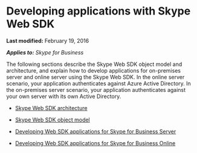 
# Developing applications with Skype Web SDK

 **Last modified:** February 19, 2016

 _**Applies to:** Skype for Business_

The following sections describe the Skype Web SDK object model and architecture, and explain how to develop applications for on-premises server and online server using the Skype Web SDK. In the online server scenario, your application authenticates against Azure Active Directory. In the on-premises server scenario, your application authenticates against your own server with its own Active Directory.


- [Skype Web SDK architecture](Architecture.md)  
    
- [Skype Web SDK object model](ObjectModel.md)  
    
- [Developing Web SDK applications for Skype for Business Server](DevelopForSkypeforBusiness.md)  
    
- [Developing Web SDK applications for Skype for Business Online](DevelopWebSDKappsForSfBOnline.md)  
    
